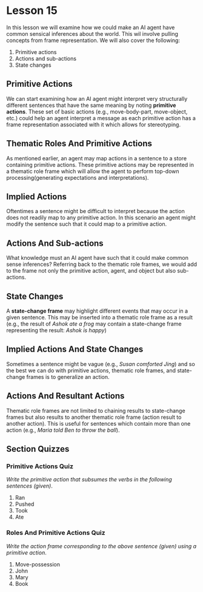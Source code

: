 # Lesson 15

In this lesson we will examine how we could make an AI agent have common sensical inferences about the world. This wil involve pulling concepts from frame representation. We will also cover the following:

1. Primitive actions
2. Actions and sub-actions
3. State changes

## Primitive Actions

We can start examining how an AI agent might interpret very structurally different sentences that have the same meaning by noting **primitive actions**. These set of basic actions (e.g., move-body-part, move-object, etc.) could help an agent interpret a message as each primitive action has a frame representation associated with it which allows for stereotyping.

## Thematic Roles And Primitive Actions

As mentioned earlier, an agent may map actions in a sentence to a store containing primitive actions. These primitive actions may be represented in a thematic role frame which will allow the agent to perform top-down processing(generating expectations and interpretations).

## Implied Actions

Oftentimes a sentence might be difficult to interpret because the action does not readily map to any primitive action. In this scenario an agent might modify the sentence such that it could map to a primitive action.

## Actions And Sub-actions

What knowledge must an AI agent have such that it could make common sense inferences? Referring back to the thematic role frames, we would add to the frame not only the primitive action, agent, and object but also sub-actions.

## State Changes

A **state-change frame** may highlight different events that may occur in a given sentence. This may be inserted into a thematic role frame as a result (e.g., the result of _Ashok ate a frog_ may contain a state-change frame representing the result: _Ashok is happy_)

## Implied Actions And State Changes

Sometimes a sentence might be vague (e.g., _Susan comforted Jing_) and so the best we can do with primitive actions, thematic role frames, and state-change frames is to generalize an action.

## Actions And Resultant Actions

Thematic role frames are not limited to chaining results to state-change frames but also results to another thematic role frame (action result to another action). This is useful for sentences which contain more than one action (e.g., _Maria told Ben to throw the ball_).

## Section Quizzes

### Primitive Actions Quiz

_Write the primitive action that subsumes the verbs in the following sentences (given)_.

1. Ran
2. Pushed
3. Took
4. Ate

### Roles And Primitive Actions Quiz

_Write the action frame corresponding to the above sentence (given) using a primitive action_.

1. Move-possession
2. John
3. Mary
4. Book
